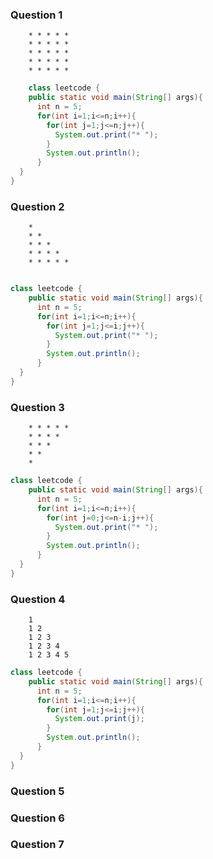 
<h3>Question 1 </h3>


```
    * * * * *
    * * * * *
    * * * * *
    * * * * *
    * * * * *
```    
    
    
```java
    class leetcode {
    public static void main(String[] args){
      int n = 5;
      for(int i=1;i<=n;i++){
        for(int j=1;j<=n;j++){
          System.out.print("* ");
        }
        System.out.println();
      }
  }
}
```

<h3>Question 2 </h3>

```
    *
    * *
    * * *
    * * * *
    * * * * *
```

```java

class leetcode {
    public static void main(String[] args){
      int n = 5;
      for(int i=1;i<=n;i++){
        for(int j=1;j<=i;j++){
          System.out.print("* ");
        }
        System.out.println();
      }
  }
}
```



<h3>Question 3 </h3>

```
    * * * * *
    * * * *
    * * *
    * *
    *

```

```java
class leetcode {
    public static void main(String[] args){
      int n = 5;
      for(int i=1;i<=n;i++){
        for(int j=0;j<=n-i;j++){
          System.out.print("* ");
        }
        System.out.println();
      }
  }
}

```

<h3>Question 4 </h3>

```
    1
    1 2
    1 2 3
    1 2 3 4
    1 2 3 4 5
```

```java
class leetcode {
    public static void main(String[] args){
      int n = 5;
      for(int i=1;i<=n;i++){
        for(int j=1;j<=i;j++){
          System.out.print(j);
        }
        System.out.println();
      }
  }
}
```
<h3>Question 5 </h3>
<h3>Question 6 </h3>
<h3>Question 7 </h3>
